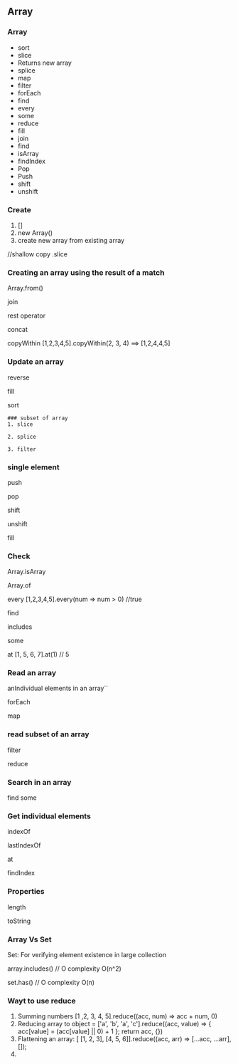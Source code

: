 ## Array

### Array
   - sort
   - slice
   -    Returns new array
   - splice
   - map
   - filter
   - forEach
   - find
   - every
   - some
   - reduce
   - fill
   - join
   - find
   - isArray
   - findIndex
   - Pop
   - Push
   - shift
   - unshift
   
### Create
1. []
2. new Array()
3. create new array from existing array

//shallow copy
.slice

### Creating an array using the result of a match

Array.from()

join

rest operator

concat

copyWithin    [1,2,3,4,5].copyWithin(2, 3, 4) ==> [1,2,4,4,5]

### Update an array
reverse

fill

sort

    ### subset of array
    1. slice

    2. splice

    3. filter


### single element
push
    
pop

shift

unshift

fill
    

### Check
Array.isArray

Array.of

every    [1,2,3,4,5].every(num => num > 0)  //true

find

includes

some

at
    [1, 5, 6, 7].at(1)    // 5

### Read an array
anIndividual elements in an array``

forEach

map

### read subset of an array

filter

reduce

### Search in an array
find
some

### Get individual elements
indexOf

lastIndexOf

at

findIndex


### Properties
length

toString

### Array Vs Set
Set: For verifying element existence in large collection


array.includes()   // O complexity O(n^2)

set.has()  // O complexity O(n)

### Wayt to use reduce
1. Summing numbers  [1 ,2, 3, 4, 5].reduce((acc, num) => acc + num, 0)
2. Reducing array to object = ['a', 'b', 'a', 'c'].reduce((acc, value) => { acc[value] = (acc[value] || 0) + 1 }; return acc, {})
3. Flattening an array:  [  [1, 2, 3], [4, 5, 6]].reduce((acc, arr) => [...acc, ...arr], []);
4.
